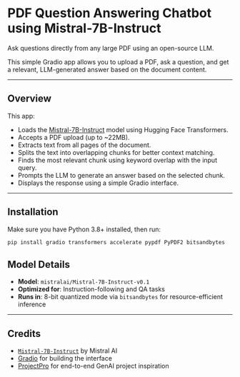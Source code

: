 # PDF Question Answering Chatbot using Mistral-7B-Instruct

Ask questions directly from any large PDF using an open-source LLM.

This simple Gradio app allows you to upload a PDF, ask a question, and get a relevant, LLM-generated answer based on the document content.

---

## Overview

This app:

- Loads the [Mistral-7B-Instruct](https://huggingface.co/mistralai/Mistral-7B-Instruct-v0.1) model using Hugging Face Transformers.
- Accepts a PDF upload (up to ~22MB).
- Extracts text from all pages of the document.
- Splits the text into overlapping chunks for better context matching.
- Finds the most relevant chunk using keyword overlap with the input query.
- Prompts the LLM to generate an answer based on the selected chunk.
- Displays the response using a simple Gradio interface.

---

## Installation

Make sure you have Python 3.8+ installed, then run:

```bash
pip install gradio transformers accelerate pypdf PyPDF2 bitsandbytes
```

## Model Details

- **Model**: `mistralai/Mistral-7B-Instruct-v0.1`  
- **Optimized for**: Instruction-following and QA tasks  
- **Runs in**: 8-bit quantized mode via `bitsandbytes` for resource-efficient inference

---

## Credits

- [`Mistral-7B-Instruct`](https://huggingface.co/mistralai/Mistral-7B-Instruct-v0.1) by Mistral AI  
- [Gradio](https://gradio.app/) for building the interface  
- [ProjectPro](https://projectpro.io/) for end-to-end GenAI project inspiration


